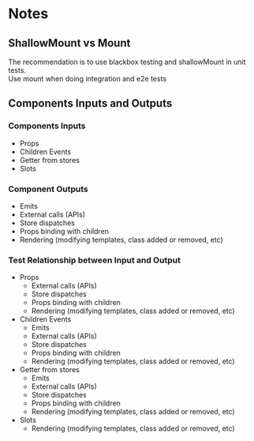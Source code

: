 # Notes

## ShallowMount vs Mount
The recommendation is to use blackbox testing and shallowMount in unit tests.  
Use mount when doing integration and e2e tests

## Components Inputs and Outputs
### Components Inputs
- Props
- Children Events
- Getter from stores
- Slots

### Component Outputs
- Emits
- External calls (APIs)
- Store dispatches
- Props binding with children
- Rendering (modifying templates, class added or removed, etc)

### Test Relationship between Input and Output
- Props
    - External calls (APIs)
    - Store dispatches
    - Props binding with children
    - Rendering (modifying templates, class added or removed, etc)
- Children Events
    - Emits
    - External calls (APIs)
    - Store dispatches
    - Props binding with children
    - Rendering (modifying templates, class added or removed, etc)
- Getter from stores
    - Emits
    - External calls (APIs)
    - Store dispatches
    - Props binding with children
    - Rendering (modifying templates, class added or removed, etc)
- Slots
    - Rendering (modifying templates, class added or removed, etc)